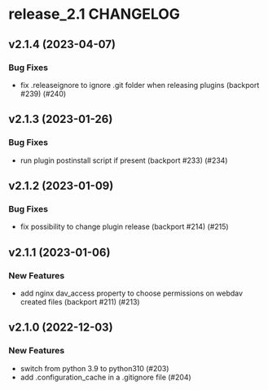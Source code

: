 # release_2.1 CHANGELOG

## v2.1.4 (2023-04-07)

### Bug Fixes

- fix .releaseignore to ignore .git folder when releasing plugins (backport #239) (#240)

## v2.1.3 (2023-01-26)

### Bug Fixes

- run plugin postinstall script if present (backport #233) (#234)

## v2.1.2 (2023-01-09)

### Bug Fixes

- fix possibility to change plugin release (backport #214) (#215)

## v2.1.1 (2023-01-06)

### New Features

- add nginx dav_access property to choose permissions on webdav created files (backport #211) (#213)

## v2.1.0 (2022-12-03)

### New Features

- switch from python 3.9 to python310 (#203)
- add .configuration_cache in a .gitignore file (#204)


